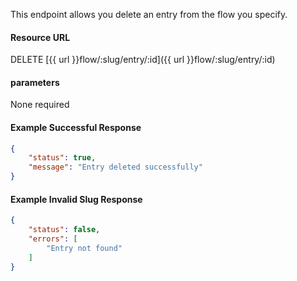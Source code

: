 <!--
@title Delete flow entry by ID
@author Moltin Ltd
@description Deletes the specified entry from the flow
@order 15.3.5

@sidebar 1
@family Flow/Entry
@rate No
@auth Yes
@format JSON
@http DELETE
@version beta
-->
This endpoint allows you delete an entry from the flow you specify.

#### Resource URL
DELETE [{{ url }}flow/:slug/entry/:id]({{ url }}flow/:slug/entry/:id)


#### parameters
None required

<!--code-->
#### Example Successful Response
``` json
{
    "status": true,
    "message": "Entry deleted successfully"
}

```


#### Example Invalid Slug Response
``` json
{
    "status": false,
    "errors": [
        "Entry not found"
    ]
}
```
<!--/code-->